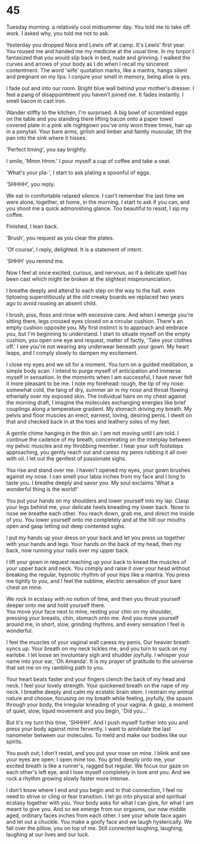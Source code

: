 # 45

Tuesday morning. a relatively cool midsummer day. 
You told me to take off work. 
I asked why, you told me not to ask.

Yesterday you dropped Nora and Lewis off at camp. It's Lewis' first year. 
You roused me and handed me my medicine at the usual time. 
In my torpor I fantasized that you would slip back in bed, nude and grinning. 
I walked the curves and arrows of your body as I do when I recall my sincerest contentment. 
The word 'wife' quotation marks, like a mantra, hangs silent and pregnant on my lips. 
I conjure your smell in memory, being alive is yes.

I fade out and into our room. Bright blue wall behind your mother's dresser. 
I feel a pang of disappointment you haven't joined me. It fades instantly. 
I smell bacon in cast iron.

Wander stiffly to the kitchen, I'm surprised.
A big bowl of scrambled eggs on the table and you standing there lifting bacon onto a paper towel covered plate in a pink silk nightgown you've only worn three times, hair up in a ponytail.
Your bare arms, girlish and limber and faintly muscular, lift the pan into the sink where it hisses.

'Perfect timing', you say brightly.

I smile, 'Mmm Hmm.'  I pour myself a cup of coffee and take a seat.

'What's your pla-', I start to ask plating a spoonful of eggs.

'SHHHH', you reply.

We eat in comfortable relaxed silence.
I can't remember the last time we were alone, together, at home, in the morning.
I start to ask if you can, and you shoot me a quick admonishing glance.
Too beautiful to resist, I sip my coffee.

Finished, I lean back.

'Brush', you request as you clear the plates.

'Of course', I reply, delighted. It is a statement of intent.

'SHHH' you remind me.

Now I feel at once excited, curious, and nervous, as if a delicate spell has been cast which might be broken at the slightest mispronunciation.

I breathe deeply and attend to each step on the way to the hall. even tiptoeing superstitiously at the old creaky boards we replaced two years ago to avoid rousing an absent child. 

I brush, piss, floss and rinse with excessive care. 
And when I emerge you're sitting there, legs crossed eyes closed on a circular cushion.
There's an empty cushion opposite you.
My first instinct is to approach and embrace you, but I'm beginning to understand.
I start to situate myself on the empty cushion, you open one eye and request, matter of factly, 'Take your clothes off.'
I see you're not wearing any underwear beneath your gown.
My heart leaps, and I comply slowly to dampen my excitement.

I close my eyes and we sit for a moment.
You turn on a guided meditation, a simple body scan.
I intend to purge myself of anticipation and immerse myself in sensation.
In the moments when I am successful, I have never felt it more pleasant to be me.
I note my forehead: rough, the tip of my nose: somewhat cold, the tang of dry, summer air in my nose and throat flowing etherially over my exposed skin.
The individual hairs on my chest against the morning draft, I imagine the molecules exchanging energies like brief couplings along a temperature gradient.
My stomach driving my breath.
My pelvis and floor muscles an erect, earnest, loving, desiring penis.
I dwelt on that and checked back in at the toes and leathery soles of my feet.

A gentle chime hanging in the thin air.
I am not moving until I am told.
I continue the cadence of my breath, concenrating on the interplay between my pelvic muscles and my throbbing member.
I hear your soft footsteps approaching, you gently reach out and caress my penis rubbing it all over with oil.
I let out the gentlest of passionate sighs.

You rise and stand over me.
I haven't opened my eyes, your gown brushes against my nose.
I can smell your labia inches from my face and I long to taste you.
I breathe deeply and savor you.
My soul exclaims 'What a wonderful thing is the world!'

You put your hands on my shoulders and lower yourself into my lap.
Clasp your legs behind me, your delicate heels kneading my lower back.
Nose to nose we breathe each other.
You reach down, grab me, and direct me inside of you.
You lower yourself onto me completely and at the hilt our mouths open and gasp letting out deep contented sighs.

I put my hands up your dress on your back and let you press us together with your hands and legs.
Your hands on the back of my head, then my back, now running your nails over my upper back.

I lift your gown in request reaching up your back to knead the muscles of your upper back and neck.
You comply and raise it over your head without breaking the regular, hypnotic rhythm of your hips like a mantra.
You press me tightly to you, and I feel the sublime, electric sensation of your bare chest on mine.

We rock in ecstasy with no notion of time, and then you thrust yourself deeper onto me and hold yourself there.  
You move your face next to mine, resting your chin on my shoulder, pressing your breasts, chin, stomach onto me.
And you move yourself around me, in short, slow, grinding rhythms, and every sensation I feel is wonderful.

I feel the muscles of your vaginal wall caress my penis.
Our heavier breath syncs up.
Your breath on my neck tickles me, and you turn to suck on my earlobe.
I let loose an involuntary sigh and shudder joyfully.
I whisper your name into your ear, 'Oh Amanda'.
It is my prayer of gratitude to the universe that set me on my rambling path to you.

Your heart beats faster and your fingers clench the back of my head and neck.
I feel your lovely strength.
Your quickened breath on the nape of my neck.
I breathe deeply and calm my ecstatic brain stem.
I restrain my animal nature and choose, focusing on my breath while feeling, joyfully, the spasm through your body, the irregular kneading of your vagina.
A gasp, a moment of quiet, slow, liquid movement and you begin, 'Did you...'

But it's my turn this time, 'SHHHH'. 
And I push myself further into you and press your body against mine fervently.
I want to annihilate the last nanometer between our molecules.
To meld and make our bodies like our spirits.

You push out; I don't resist, and you put your nose on mine.
I blink and see your eyes are open; I open mine too.
You grind deeply onto me, your excited breath is like a runner's, ragged but regular.
We focus our gaze on each other's left eye, and I lose myself completely in love and you.
And we rock a rhythm growing slowly faster more intense.

I don't know where I end and you begin and in that connection, I feel no need to strive or cling or fear transition.
I let go into physical and spiritual ecstasy together with you.
Your body asks for what I can give, for what I am meant to give you.
And so we emerge from our orgasms, our now middle aged, ordinary faces inches from each other.
I see your whole face again and let out a chuckle.
You make a goofy face and we laugh hysterically.
We fall over the pillow, you on top of me.
Still connected laughing, laughing, laughing at our lives and our luck.


